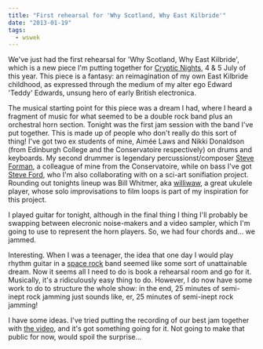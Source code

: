 ```yaml
---
title: "First rehearsal for 'Why Scotland, Why East Kilbride'"
date: "2013-01-19"
tags: 
  - wswek
---
```


We've just had the first rehearsal for 'Why Scotland, Why East Kilbride', which is a new piece I'm putting together for [Cryptic Nights](http://crypticnights.org.uk/), 4 & 5 July of this year. This piece is a fantasy: an reimagination of my own East Kilbride childhood, as expressed through the medium of my alter ego Edward 'Teddy' Edwards, unsung hero of early British electronica.

The musical starting point for this piece was a dream I had, where I heard a fragment of music for what seemed to be a double rock band plus an orchestral horn section. Tonight was the first jam session with the band I've put together. This is made up of people who don't really do this sort of thing! I've got two ex students of mine, Aimée Laws and Nikki Donaldson (from Edinburgh College and the Conservatoire respectively) on drums and keyboards. My second drummer is legendary percussionst/composer [Steve Forman](http://tambourine.net/Pages/steve.html), a colleague of mine from the Conservatoire, while on bass I've got [Steve Ford](http://spider.science.strath.ac.uk/sipbs/staff/Steven_Ford.htm), who I'm also collaborating with on a sci-art sonifiation project. Rounding out tonights lineup was Bill Whitmer, aka [williwaw](http://donkeyscratch.blogspot.co.uk/), a great ukulele player, whose solo improvisations to film loops is part of my inspiration for this project.

I played guitar for tonight, although in the final thing I thing I'll probably be swapping between elecronic noise-makers and a video sampler, which I'm going to use to represent the horn players. So, we had four chords and… we jammed.

Interesting. When I was a teenager, the idea that one day I would play rhythm guitar in a [space rock](http://en.wikipedia.org/wiki/Hawkwind) band seemed like some sort of unattainable dream. Now it seems all I need to do is book a rehearsal room and go for it. Musically, it's a ridiculously easy thing to do. However, I do now have some work to do to structure the whole show: in the end, 25 minutes of semi-inept rock jamming just sounds like, er, 25 minutes of semi-inept rock jamming!

I have some ideas. I've tried putting the recording of our best jam together with [the video](http://ssa.nls.uk/film.cfm?fid=0955), and it's got something going for it. Not going to make that public for now, would spoil the surprise…
